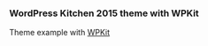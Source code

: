 ### WordPress Kitchen 2015 theme with WPKit

Theme example with [WPKit](https://github.com/REDINKno/wpkit)